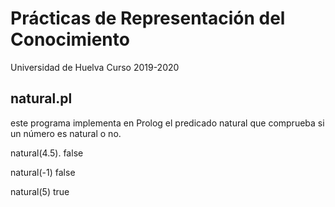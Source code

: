 

# Prácticas de Representación del Conocimiento

Universidad de Huelva
Curso 2019-2020 

## natural.pl
   este programa implementa en Prolog el predicado
   natural que comprueba si un número es natural o no.

   natural(4.5).
   false

   natural(-1)
   false

   natural(5)
   true